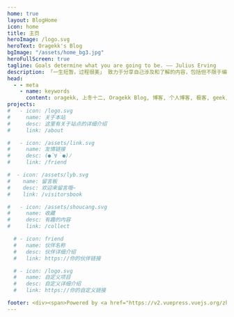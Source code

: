 ```yaml
---
home: true
layout: BlogHome
icon: home
title: 主页
heroImage: /logo.svg
heroText: Oragekk's Blog
bgImage: "/assets/home_bg3.jpg"
heroFullScreen: true
tagline: Goals determine what you are going to be. —— Julius Erving
description: 「一生短暂，过程很美」 致力于分享自己涉及和了解的内容，包括但不限于编程语言、AI体验、世界探索者、极客知识| Exploration & geek enthusiast，Full-stack Front-end Engineer，UX Designer | 与你一起发现更大的世界。
head:
  - - meta
    - name: keywords
      content: oragekk, 上冬十二, Oragekk Blog, 博客, 个人博客, 极客, geek, 大前端, 设计, iOS, Flutter, Vue
projects:
#   - icon: /logo.svg
#     name: 关于本站
#     desc: 这里有关于站点的详细介绍
#     link: /about

#   - icon: /assets/link.svg
#     name: 友情链接
#     desc: (●´∀｀●)ﾉ
#     link: /friend

#  - icon: /assets/lyb.svg
#    name: 留言板
#    desc: 欢迎来留言哦~
#    link: /visitorsbook

#   - icon: /assets/shoucang.svg
#     name: 收藏
#     desc: 有趣的内容
#     link: /collect

  # - icon: friend
  #   name: 伙伴名称
  #   desc: 伙伴详细介绍
  #   link: https://你的伙伴链接

  # - icon: /logo.svg
  #   name: 自定义项目
  #   desc: 自定义详细介绍
  #   link: https://你的自定义链接

footer: <div><span>Powered by <a href="https://v2.vuepress.vuejs.org/zh/" target="_blank">VuePress</a></span>|<span>Theme by <a href="https://theme-hope.vuejs.press/zh/" target="_blank">Hope</a></span></div>
---
```

